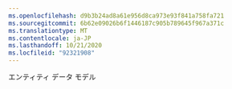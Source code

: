 ```yaml
---
ms.openlocfilehash: d9b3b24ad8a61e956d8ca973e93f841a758fa721
ms.sourcegitcommit: 6b62e09026b6f1446187c905b789645f967a371c
ms.translationtype: MT
ms.contentlocale: ja-JP
ms.lasthandoff: 10/21/2020
ms.locfileid: "92321908"
---
```

エンティティ データ モデル